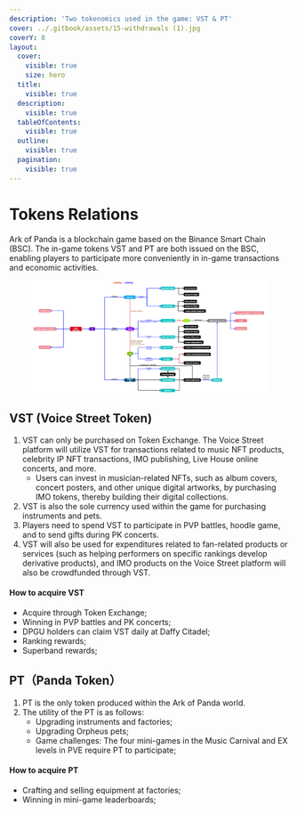 ```yaml
---
description: 'Two tokenomics used in the game: VST & PT'
cover: ../.gitbook/assets/15-withdrawals (1).jpg
coverY: 0
layout:
  cover:
    visible: true
    size: hero
  title:
    visible: true
  description:
    visible: true
  tableOfContents:
    visible: true
  outline:
    visible: true
  pagination:
    visible: true
---
```


# Tokens Relations

Ark of Panda is a blockchain game based on the Binance Smart Chain (BSC). The in-game tokens VST and PT are both issued on the BSC, enabling players to participate more conveniently in in-game transactions and economic activities.



<figure><img src="../.gitbook/assets/经济.png" alt=""><figcaption></figcaption></figure>

## VST (Voice Street Token)

1. VST can only be purchased on Token Exchange. The Voice Street platform will utilize VST for transactions related to music NFT products, celebrity IP NFT transactions, IMO publishing, Live House online concerts, and more.
   * Users can invest in musician-related NFTs, such as album covers, concert posters, and other unique digital artworks, by purchasing IMO tokens, thereby building their digital collections.
2. VST is also the sole currency used within the game for purchasing instruments and pets.
3. Players need to spend VST to participate in PVP battles, hoodle game, and to send gifts during PK concerts.
4. VST will also be used for expenditures related to fan-related products or services (such as helping performers on specific rankings develop derivative products), and IMO products on the Voice Street platform will also be crowdfunded through VST.

#### How to acquire VST

* Acquire through Token Exchange;
* Winning in PVP battles and PK concerts;
* DPGU holders can claim VST daily at Daffy Citadel;
* Ranking rewards;
* Superband rewards;

## PT（Panda Token）

1. PT is the only token produced within the Ark of Panda world.
2. The utility of the PT is as follows:
   * Upgrading instruments and factories;
   * Upgrading Orpheus pets;
   * Game challenges: The four mini-games in the Music Carnival and EX levels in PVE require PT to participate;

#### How to acquire PT

* Crafting and selling equipment at factories;
* Winning in mini-game leaderboards;
